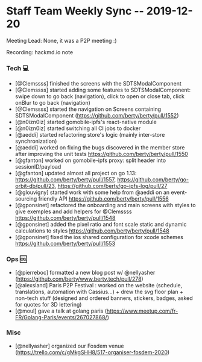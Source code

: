 # Staff Team Weekly Sync -- 2019-12-20

Meeting Lead: None, it was a P2P meeting :)

Recording: hackmd.io note

### Tech :computer:

* [@Clemssss] finished the screens with the SDTSModalComponent
* [@Clemssss] started adding some features to SDTSModalComponent: swipe down to go back (navigation), click to open or close tab, click onBlur to go back (navigation)
* [@Clemssss] started the navigation on Screens containing SDTSModalComponent (https://github.com/berty/berty/pull/1552)
* [@n0izn0iz] started gomobile-ipfs's react-native module
* [@n0izn0iz] started switching all CI jobs to docker
* [@aeddi] started refactoring store's logic (mainly inter-store synchronization)
* [@aeddi] worked on fixing the bugs discovered in the member store after improving the unit tests https://github.com/berty/berty/pull/1550
* [@gfanton] worked on gomobile-ipfs proxy: split header into sessionID/payload
* [@gfanton] updated almost all project on go 1.13: https://github.com/berty/berty/pull/1557, https://github.com/berty/go-orbit-db/pull/23, https://github.com/berty/go-ipfs-log/pull/27
* [@glouvigny] started work with some help from @aeddi on an event-sourcing friendly API https://github.com/berty/berty/pull/1556
* [@gponsinet] refactored the onboarding and main screens with styles to give exemples and add helpers for @Clemssss https://github.com/berty/berty/pull/1548
* [@gponsinet] added the pixel ratio and font scale static and dynamic calculations to styles https://github.com/berty/berty/pull/1548
* [@gponsinet] fixed the ios shared configuration for xcode schemes https://github.com/berty/berty/pull/1553

### Ops :cool:

* [@pierreboc] formatted a new blog post w/ @nellyasher (https://github.com/berty/www.berty.tech/pull/278) 
* [@alexsland] Paris P2P Festival : worked on the website (schedule, translations, automation with Cassius...) + drew the svg floor plan + non-tech stuff (designed and ordered banners, stickers, badges, asked for quotes for 3D lettering)
* [@moul] gave a talk at golang paris (https://www.meetup.com/fr-FR/Golang-Paris/events/267027868/)

### Misc

* [@nellyasher] organized our Fosdem venue (https://trello.com/c/gMkgSHH8/517-organiser-fosdem-2020)







